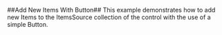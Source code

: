 ##Add New Items With Button##
This example demonstrates how to add new Items to the ItemsSource collection of the control with the use of a simple Button.